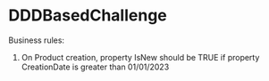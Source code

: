 # DDDBasedChallenge

Business rules:

1. On Product creation, property IsNew should be TRUE if property CreationDate is greater than 01/01/2023
